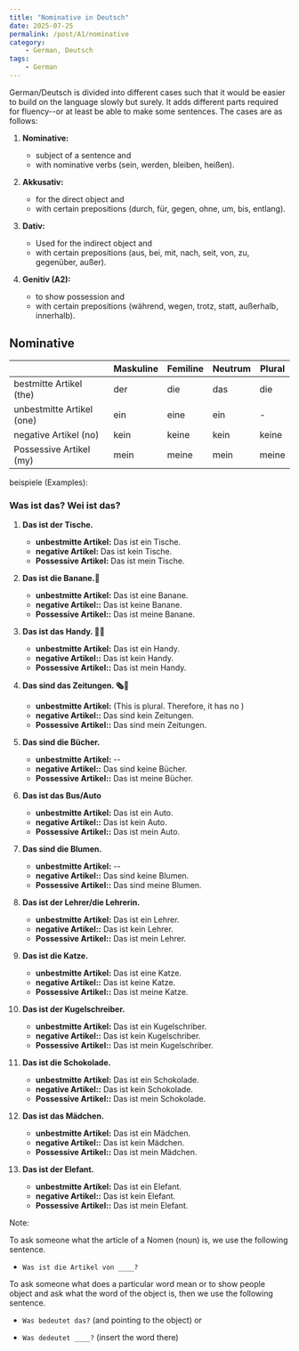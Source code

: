 ```yaml
---
title: "Nominative in Deutsch"
date: 2025-07-25
permalink: /post/A1/nominative
category: 
    - German, Deutsch
tags:
    - German
---
```


German/Deutsch is divided into different cases such that it would be easier to build on the language slowly but surely. It adds different parts required for fluency--or at least be able to make some sentences. The cases are as follows: 

1. **Nominative:** 
    - subject of a sentence and 
    - with nominative verbs (sein, werden, bleiben, heißen).

2. **Akkusativ:** 
    - for the direct object and 
    - with certain prepositions (durch, für, gegen, ohne, um, bis, entlang).

3. **Dativ:** 
    - Used for the indirect object and 
    - with certain prepositions (aus, bei, mit, nach, seit, von, zu, gegenüber, außer).

4. **Genitiv (A2):** 
    - to show possession and 
    - with certain prepositions (während, wegen, trotz, statt, außerhalb, innerhalb).

## Nominative 


| | Maskuline | Femiline | Neutrum | Plural | 
|--|--|--|--|--|
| bestmitte Artikel (the) | der | die | das | die | 
| unbestmitte Artikel (one) | ein | eine | ein | - | 
| negative Artikel (no) | kein | keine | kein | keine |
| Possessive Artikel (my) | mein | meine | mein | meine | 

beispiele (Examples): 

### Was ist das? Wei ist das? 


1. **Das ist der Tische.** 
    - **unbestmitte Artikel:**  Das ist ein Tische. 
    - **negative Artikel:**  Das ist kein Tische. 
    - **Possessive Artikel:**  Das ist mein Tische. 

2. **Das ist die Banane.🍌** 
    - **unbestmitte Artikel:**  Das ist eine Banane.
    - **negative Artikel::**  Das ist keine Banane.
    - **Possessive Artikel::**  Das ist meine Banane.

3. **Das ist das Handy. 📲🤳** 
    - **unbestmitte Artikel:**  Das ist ein Handy. 
    - **negative Artikel::**  Das ist kein Handy. 
    - **Possessive Artikel::**  Das ist mein Handy. 

4. **Das sind das Zeitungen. 🗞️📰** 
    - **unbestmitte Artikel:**  (This is plural. Therefore, it has no )
    - **negative Artikel::**  Das sind kein Zeitungen.
    - **Possessive Artikel::**  Das sind mein Zeitungen.

5. **Das sind die Bücher.** 
    - **unbestmitte Artikel:**  --
    - **negative Artikel::**  Das sind keine Bücher.
    - **Possessive Artikel::**  Das ist meine Bücher. 

6. **Das ist das Bus/Auto** 
    - **unbestmitte Artikel:**  Das ist ein Auto.
    - **negative Artikel::**  Das ist kein Auto. 
    - **Possessive Artikel::**  Das ist mein Auto.

7. **Das sind die Blumen.** 
    - **unbestmitte Artikel:**  --
    - **negative Artikel::**  Das sind keine Blumen. 
    - **Possessive Artikel::**  Das sind meine Blumen.

8. **Das ist der Lehrer/die Lehrerin.** 
    - **unbestmitte Artikel:**  Das ist ein Lehrer.
    - **negative Artikel::**  Das ist kein Lehrer. 
    - **Possessive Artikel::**  Das ist mein Lehrer. 

9. **Das ist die Katze.**  
    - **unbestmitte Artikel:**  Das ist eine Katze. 
    - **negative Artikel::**  Das ist keine Katze. 
    - **Possessive Artikel::**  Das ist meine Katze.

10. **Das ist der Kugelschreiber.** 
    - **unbestmitte Artikel:**  Das ist ein Kugelschriber.
    - **negative Artikel::**  Das ist kein Kugelschriber.
    - **Possessive Artikel::**  Das ist mein Kugelschriber. 

11. **Das ist die Schokolade.** 
    - **unbestmitte Artikel:**  Das ist ein Schokolade.
    - **negative Artikel::**  Das ist kein Schokolade. 
    - **Possessive Artikel::**  Das ist  mein Schokolade. 

12. **Das ist das Mädchen.** 
    - **unbestmitte Artikel:**  Das ist ein Mädchen. 
    - **negative Artikel::**  Das ist kein Mädchen.
    - **Possessive Artikel::**  Das ist mein Mädchen.

13. **Das ist der Elefant.** 
    - **unbestmitte Artikel:**  Das ist ein Elefant. 
    - **negative Artikel::**  Das ist kein Elefant. 
    - **Possessive Artikel::**  Das ist mein Elefant. 


Note: 

To ask someone what the article of a Nomen (noun) is, we use the following sentence. 

- `Was ist die Artikel von ____?`


To ask someone what does a particular word mean or to show people object and ask what the word of the object is, then we use the following sentence. 

- `Was bedeutet das?` (and pointing to the object) or 

- `Was dedeutet ____?` (insert the word there)